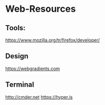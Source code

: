 # Web-Resources

## Tools:
https://www.mozilla.org/tr/firefox/developer/


## Design
https://webgradients.com


## Terminal
http://cmder.net
https://hyper.is
